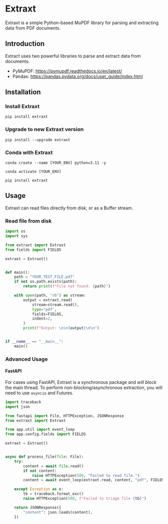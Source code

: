 # Extraxt
Extraxt is a simple Python-based MuPDF library for parsing and extracting data from PDF documents.

## Introduction
Extract uses two powerful libraries to parse and extract data from documents.
- PyMuPDF: https://pymupdf.readthedocs.io/en/latest/
- Pandas: https://pandas.pydata.org/docs/user_guide/index.html

## Installation
### Install Extraxt
`pip install extraxt`

### Upgrade to new Extraxt version
`pip install --upgrade extraxt`

### Conda with Extraxt
`conda create --name [YOUR_ENV] python=3.11 -y`

`conda activate [YOUR_ENV]`

`pip install extraxt`

## Usage
Extraxt can read files directly from disk, or as a Buffer stream.

### Read file from disk

```python
import os
import sys

from extraxt import Extraxt
from fields import FIELDS

extraxt = Extraxt()


def main():
    path = "YOUR_TEST_FILE.pdf"
    if not os.path.exists(path):
        return print(f"File not found: {path}")

    with open(path, "rb") as stream:
        output = extraxt.read(
            stream=stream.read(),
            type="pdf",
            fields=FIELDS,
            indent=2,
        )
        print(f"Output: \n\n{output}\n\n")


if __name__ == "__main__":
    main()
```

### Advanced Usage
#### FastAPI
For cases using FastAPI, Extraxt is a synchronous package and _will block_ the main thread.
To perform non-blocking/asynchronous extraction, you will need to use `asyncio` and Futures.

```python
import traceback
import json

from fastapi import File, HTTPException, JSONResponse
from extraxt import Extraxt

from app.util import event_loop
from app.config.fields import FIELDS

extraxt = Extraxt()


async def process_file(file: File):
    try:
        content = await file.read()
        if not content:
            raise HTTPException(500, "Failed to read file.")
        content = await event_loop(extraxt.read, content, "pdf", FIELDS)

    except Exception as e:
        tb = traceback.format_exc()
        raise HTTPException(500, f"Failed to triage file {tb}")

    return JSONResponse({
        "content": json.loads(content),
    })
```
